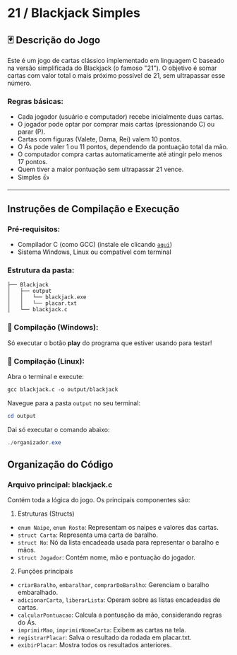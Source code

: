 # 21 / Blackjack Simples

## 🃏 Descrição do Jogo

Este é um jogo de cartas clássico implementado em linguagem C baseado na versão simplificada do Blackjack (o famoso "21"). O objetivo é somar cartas com valor total o mais próximo possível de 21, sem ultrapassar esse número.

### Regras básicas:
- Cada jogador (usuário e computador) recebe inicialmente duas cartas.
- O jogador pode optar por comprar mais cartas (pressionando C) ou parar (P).
- Cartas com figuras (Valete, Dama, Rei) valem 10 pontos.
- O Ás pode valer 1 ou 11 pontos, dependendo da pontuação total da mão.
- O computador compra cartas automaticamente até atingir pelo menos 17 pontos.
- Quem tiver a maior pontuação sem ultrapassar 21 vence.
- Simples 👍

---

## Instruções de Compilação e Execução

### Pré-requisitos:
- Compilador C (como GCC) (instale ele clicando [`aqui`](https://sourceforge.net/projects/mingw/files/latest/download))
- Sistema Windows, Linux ou compatível com terminal

### Estrutura da pasta:

```
├── Blackjack
│   ├── output
│   │   └── blackjack.exe
│   │   └── placar.txt
│   └── blackjack.c

```
### 🔧 Compilação (Windows):
Só executar o botão **play** do programa que estiver usando para testar!

### 🔧 Compilação (Linux):
Abra o terminal e execute:
```gcc
gcc blackjack.c -o output/blackjack
```
Navegue para a pasta `output` no seu terminal:

```powershell
cd output
```
Dai só executar o comando abaixo:
```powershell
./organizador.exe
```
## Organização do Código
### Arquivo principal: blackjack.c
Contém toda a lógica do jogo. Os principais componentes são:

1. Estruturas (Structs)

- `enum Naipe`, `enum Rosto`: Representam os naipes e valores das cartas.
- `struct Carta`: Representa uma carta de baralho.
- `struct No`: Nó da lista encadeada usada para representar o baralho e mãos.
- `struct Jogador`: Contém nome, mão e pontuação do jogador.

2. Funções principais

- `criarBaralho`, `embaralhar`, `comprarDoBaralho`: Gerenciam o baralho embaralhado.
- `adicionarCarta`, `liberarLista`: Operam sobre as listas encadeadas de cartas.
- `calcularPontuacao`: Calcula a pontuação da mão, considerando regras do Ás.
- `imprimirMao`, `imprimirNomeCarta`: Exibem as cartas na tela.
- `registrarPlacar`: Salva o resultado da rodada em placar.txt.
- `exibirPlacar`: Mostra todos os resultados anteriores.
